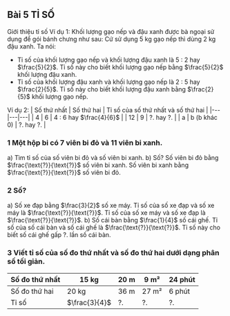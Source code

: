 ## Bài 5 TỈ SỐ


Giới thiệu tỉ số
Ví dụ 1: Khối lượng gạo nếp và đậu xanh được bà ngoại sử dụng để gói bánh chưng như sau: Cứ sử dụng 5 kg gạo nếp thì dùng 2 kg đậu xanh.
Ta nói:
- Tỉ số của khối lượng gạo nếp và khối lượng đậu xanh là 5 : 2 hay $\frac{5}{2}$.
Tỉ số này cho biết khối lượng gạo nếp bằng $\frac{5}{2}$ khối lượng đậu xanh.
- Tỉ số của khối lượng đậu xanh và khối lượng gạo nếp là 2 : 5 hay $\frac{2}{5}$.
Tỉ số này cho biết khối lượng đậu xanh bằng $\frac{2}{5}$ khối lượng gạo nếp.

Ví dụ 2:
| Số thứ nhất | Số thứ hai | Tỉ số của số thứ nhất và số thứ hai |
|---|---|---|
| 4 | 6 | 4 : 6 hay $\frac{4}{6}$ |
| 12 | 9 | ?. hay ?. |
| a | b (b khác 0) | ?. hay ?. |

### 1 Một hộp bi có 7 viên bi đỏ và 11 viên bi xanh.
a) Tìm tỉ số của số viên bi đỏ và số viên bi xanh.
b) Số?
Số viên bi đỏ bằng $\frac{\text{?}}{\text{?}}$ số viên bi xanh.
Số viên bi xanh bằng $\frac{\text{?}}{\text{?}}$ số viên bi đỏ.

### 2 Số?
a) Số xe đạp bằng $\frac{3}{2}$ số xe máy.
Tỉ số của số xe đạp và số xe máy là $\frac{\text{?}}{\text{?}}$.
Tỉ số của số xe máy và số xe đạp là $\frac{\text{?}}{\text{?}}$.
b) Số cái bàn bằng $\frac{1}{4}$ số cái ghế.
Tỉ số của số cái bàn và số cái ghế là $\frac{\text{?}}{\text{?}}$.
Tỉ số này cho biết số cái ghế gấp ?. lần số cái bàn.

### 3 Viết tỉ số của số đo thứ nhất và số đo thứ hai dưới dạng phân số tối giản.
| Số đo thứ nhất | 15 kg | 20 m | 9 m² | 24 phút |
|---|---|---|---|---|
| Số đo thứ hai | 20 kg | 36 m | 27 m² | 6 phút |
| Tỉ số | $\frac{3}{4}$ | ?. | ?. | ?. |
